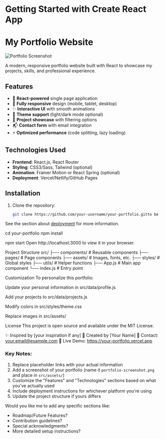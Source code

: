 # Getting Started with Create React App

# My Portfolio Website

![Portfolio Screenshot](./src/assets/portfolio-screenshot.png) <!-- Add a screenshot if available -->

A modern, responsive portfolio website built with React to showcase my projects, skills, and professional experience.

## Features

- 🚀 **React-powered** single page application
- 📱 **Fully responsive** design (mobile, tablet, desktop)
- ✨ **Interactive UI** with smooth animations
- 🌈 **Theme support** (light/dark mode optional)
- 📝 **Project showcase** with filtering options
- 📬 **Contact form** with email integration
- ⚡ **Optimized performance** (code splitting, lazy loading)

## Technologies Used

- **Frontend**: React.js, React Router
- **Styling**: CSS3/Sass, Tailwind (optional)
- **Animation**: Framer Motion or React Spring (optional)
- **Deployment**: Vercel/Netlify/GitHub Pages

## Installation

1. Clone the repository:
   ```bash
   git clone https://github.com/your-username/your-portfolio.gitto be deployed!

See the section about [deployment](https://facebook.github.io/create-react-app/docs/deployment) for more information.

cd your-portfolio
npm install

npm start
Open http://localhost:3000 to view it in your browser.

Project Structure
src/
├── components/      # Reusable components
├── pages/          # Page components
├── assets/         # Images, fonts, etc.
├── styles/         # Global styles
├── utils/          # Helper functions
├── App.js          # Main app component
└── index.js        # Entry point

Customization
To personalize this portfolio:

Update your personal information in src/data/profile.js

Add your projects to src/data/projects.js

Modify colors in src/styles/theme.css

Replace images in src/assets/

License
This project is open source and available under the MIT License.

✨ Inspired by [your inspiration if any]
💖 Created by [Your Name]
📧 Contact: your.email@example.com
🔗 Live Demo: https://your-portfolio.vercel.app


### Key Notes:
1. Replace placeholder links with your actual information
2. Add a screenshot of your portfolio (name it `portfolio-screenshot.png` and place in `src/assets/`)
3. Customize the "Features" and "Technologies" sections based on what you've actually used
4. Include deployment instructions for whichever platform you're using
5. Update the project structure if yours differs

Would you like me to add any specific sections like:
- Roadmap/Future Features?
- Contribution guidelines?
- Special acknowledgments?
- More detailed setup instructions?

